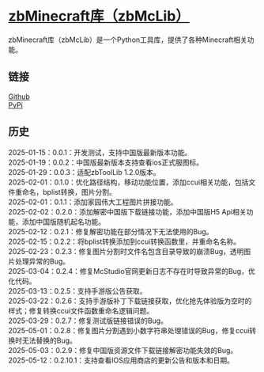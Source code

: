 # [zbMinecraft库（zbMcLib）](https://ianzb.github.io/project/zbToolLib.html)

zbMinecraft库（zbMcLib）是一个Python工具库，提供了各种Minecraft相关功能。

## 链接

[Github](https://github.com/Ianzb/zbMCLib/)  
[PyPi](https://pypi.org/project/zbMcLib/)

## 历史

2025-01-15：0.0.1：开发测试，支持中国版最新版本功能。  
2025-01-19：0.0.2：中国版最新版本支持查看ios正式服图标。  
2025-01-29：0.0.3：适配zbToolLib 1.2.0版本。  
2025-02-01：0.1.0：优化路径结构，移动功能位置，添加ccui相关功能，包括文件重命名，bplist转换，图片分割。  
2025-02-01：0.1.1：添加家园伟大工程图片拼接功能。  
2025-02-02：0.2.0：添加解密中国版下载链接功能，添加中国版H5 Api相关功能，添加中国版随机起名功能。  
2025-02-12：0.2.1：修复解密功能在部分情况下无法使用的Bug。  
2025-02-15：0.2.2：将bplist转换添加到ccui转换函数里，并重命名名称。  
2025-02-23：0.2.3：修复图片分割时文件名包含目录导致的崩溃Bug，透明图片处理异常的Bug。  
2025-03-04：0.2.4：修复McStudio官网更新日志不存在时导致异常的Bug，优化代码。  
2025-03-13：0.2.5：支持手游版公告获取。  
2025-03-22：0.2.6：支持手游版补丁下载链接获取，优化抢先体验版为空时的样式；修复转换ccui文件函数重命名逻辑问题。  
2025-03-29：0.2.7：修复测试版链接错误的Bug。  
2025-05-01：0.2.8：修复图片分割遇到小数字符串处理错误的Bug，修复ccui转换时无法替换的Bug。  
2025-05-03：0.2.9：修复中国版资源文件下载链接解密功能失效的Bug。  
2025-05-12：0.2.10.1：支持查看IOS应用商店的更新公告和版本和日期。  